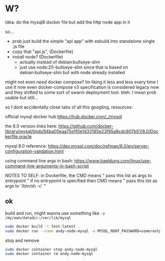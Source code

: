 # W?

idea: do the mysql8 docker file but add the http node app in it

so...

- prob just build the simple "api app" with esbuild into standalone single .js file
- copy that "api.js", (Dockerfile)
- install node? (Dockerfile)
  - actually instead of debian:bullseye-slim
  - just use node:20-bullseye-slim since that is based on debian:bullseye-slim but with node already installed

might not even need docker compose? Im liking it less and less every time I use it
now even docker-compose v3 specification is considered legacy now and they shifted to some sort of swarm deployment tool. bleh. I mean prob usable but still...

so I dont accidentally close tabs of all this googling, resources:

official mysql docker hub
https://hub.docker.com/_/mysql

the 8.0 version links here:
https://github.com/docker-library/mysql/blob/84ba05eaa75e1f0e1d33185e23f95a9cdc607b51/8.0/Dockerfile.oracle

mysql 8.0 reference:
https://dev.mysql.com/doc/refman/8.0/en/server-configuration-validation.html

using command line args in bash:
https://www.baeldung.com/linux/use-command-line-arguments-in-bash-script

NOTES TO SELF:
in Dockerfile, the CMD means " pass this list as args to entrypoint "
if no entrypoint is specified then CMD means " pass this list as args to '/bin/sh -c' "

## ok

build and run, might wanna use something like `-v /my/own/datadir:/var/lib/mysql`

```sh
sudo docker build -t test:latest .
sudo docker run --name andy-node-mysql -e MYSQL_ROOT_PASSWORD=somerootpw -e MYSQL_USER=anders -e MYSQL_PASSWORD=somepw test:latest
```

stop and remove

```sh
sudo docker container stop andy-node-mysql
sudo docker container rm andy-node-mysql
```
